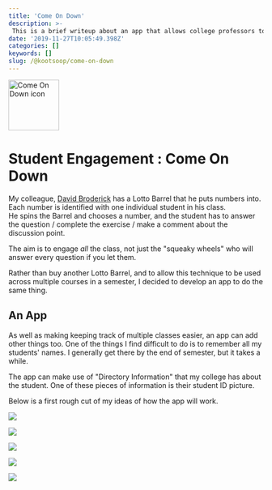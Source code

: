 ```yaml
---
title: 'Come On Down'
description: >-
 This is a brief writeup about an app that allows college professors to ensure that all students have a chance to contribute to class discussions.
date: '2019-11-27T10:05:49.398Z'
categories: []
keywords: []
slug: /@kootsoop/come-on-down
---
```


<img src="https://kootsoop.github.io/images/ComeOnDown-AppIcon.png" alt="Come On Down icon" width="100" height="100">

# Student Engagement : Come On Down

My colleague, [David Broderick](https://djbrod.github.io/) has a Lotto Barrel that he puts numbers into. Each number is identified with one individual student in his class.  
He spins the Barrel and chooses a number, and the student has to  answer the question / complete the exercise / make a comment about the discussion point.

The aim is to engage *all* the class, not just the "squeaky wheels" who will answer every question if you let them.

Rather than buy another Lotto Barrel, and to allow this technique to be used across multiple courses in a semester, I decided to develop an app to do the same thing.

## An App

As well as making keeping track of multiple classes easier, an app can add other things too.  One of the things I find difficult to do is to remember all my students' names.  I generally
get there by the end of semester, but it takes a while.

The app can make use of "Directory Information" that my college has about the student. One of these pieces of information is their student ID picture.  

Below is a first rough cut of my ideas of how the app will work.

![](https://kootsoop.github.io/images/ComeOnDown.png)


![](https://kootsoop.github.io/images/ComeOnDown-1.png)

![](https://kootsoop.github.io/images/ComeOnDown-2.png)

![](https://kootsoop.github.io/images/ComeOnDown-3.png)

![](https://kootsoop.github.io/images/ComeOnDown-4.png)


